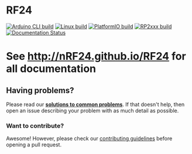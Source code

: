 # RF24

<!-- markdownlint-disable MD041 MD034 -->
[![Arduino CLI build](https://github.com/nRF24/RF24/workflows/Arduino%20CLI%20build/badge.svg)](https://github.com/nRF24/RF24/actions?query=workflow%3A%22Arduino+CLI+build%22)
[![Linux build](https://github.com/nRF24/RF24/workflows/Linux%20build/badge.svg)](https://github.com/nRF24/RF24/actions?query=workflow%3A%22Linux+build%22)
[![PlatformIO build](https://github.com/nRF24/RF24/actions/workflows/build_platformIO.yml/badge.svg)](https://github.com/nRF24/RF24/actions/workflows/build_platformIO.yml)
[![RP2xxx build](https://github.com/nRF24/RF24/actions/workflows/build_rp2xxx.yml/badge.svg)](https://github.com/nRF24/RF24/actions/workflows/build_rp2xxx.yml)
[![Documentation Status](https://readthedocs.org/projects/rf24/badge/?version=latest)](https://rf24.readthedocs.io/en/latest/?badge=latest)

# See http://nRF24.github.io/RF24 for all documentation

## Having problems?

Please read our **[solutions to common problems](COMMON_ISSUES.md)**. If that doesn't help, then open an issue describing your problem with as much detail as possible.

### Want to contribute?

Awesome! However, please check our [contributing guidelines](CONTRIBUTING.md) before opening a pull request.
